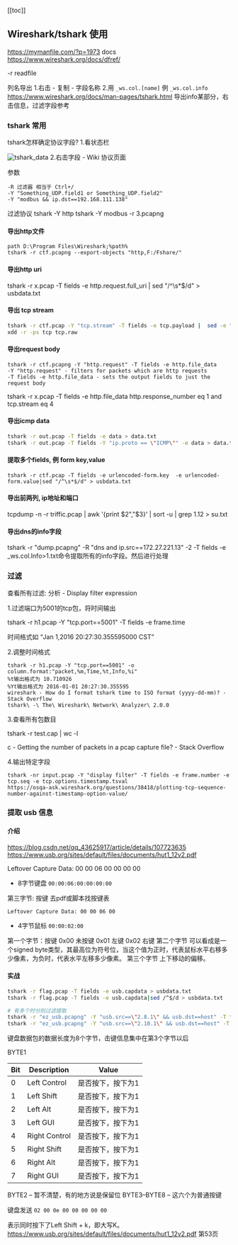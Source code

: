 [[toc]]

## Wireshark/tshark 使用
https://mymanfile.com/?p=1973
docs https://www.wireshark.org/docs/dfref/

-r readfile

列名导出
1.右击 - 复制 - 字段名称
2.用 `_ws.col.[name]` 例 `_ws.col.info` https://www.wireshark.org/docs/man-pages/tshark.html
导出info某部分，右击信息，过滤字段参考
### tshark 常用
tshark怎样确定协议字段?
1.看状态栏

![tshark_data](imgs/tshark_data.jpg)
2.右击字段 - Wiki 协议页面

参数
```
-R 过滤器 相当于 Ctrl+/
-Y "Something_UDP.field1 or Something_UDP.field2"
-Y "modbus && ip.dst==192.168.111.138"
```
过滤协议
tshark -Y http
tshark -Y modbus -r 3.pcapng

#### 导出http文件
```
path D:\Program Files\Wireshark;%path%
tshark -r ctf.pcapng --export-objects "http,F:/Fshare/"

```
#### 导出http uri
tshark -r x.pcap -T fields -e http.request.full_uri | sed "/^\s*$/d" > usbdata.txt
#### 导出 tcp stream

```bash
tshark -r ctf.pcap -Y "tcp.stream" -T fields -e tcp.payload |  sed -e "/^\s*$/d" -e "s/://g" > tcp
xdd -r -ps tcp tcp.raw
```

#### 导出request body
```
tshark -r ctf.pcapng -Y "http.request" -T fields -e http.file_data
-Y "http.request" - filters for packets which are http requests
-T fields -e http.file_data - sets the output fields to just the request body
```

tshark -r x.pcap -T fields -e http.file_data http.response_number eq 1 and tcp.stream eq 4

#### 导出icmp data 
```sh
tshark -r out.pcap -T fields -e data > data.txt
tshark -r out.pcap -T fields -Y "ip.proto == \"ICMP\"" -e data > data.txt
```
#### 提取多个fields, 例 form key,value

```
tshark -r ctf.pcap -T fields -e urlencoded-form.key  -e urlencoded-form.value|sed "/^\s*$/d" > usbdata.txt
```

#### 导出前两列, ip地址和端口
tcpdump -n -r triffic.pcap  | awk '{print $2","$3}' | sort -u | grep 1.12 > su.txt

#### 导出dns的info字段

tshark -r "dump.pcapng" -R "dns and ip.src==172.27.221.13" -2 -T fields -e _ws.col.Info>1.txt命令提取所有的info字段。然后进行处理

### 过滤
查看所有过滤: 分析 - Display filter expression

1.过滤端口为5001的tcp包，将时间输出

tshark -r h1.pcap -Y "tcp.port==5001" -T fields -e frame.time

时间格式如   “Jan 1,2016 20:27:30.355595000 CST”

2.调整时间格式

```
tshark -r h1.pcap -Y "tcp.port==5001" -o column.format:"packet,%m,Time,%t,Info,%i"
%t输出格式为 10.710926
%Yt输出格式为 2016-01-01 20:27:30.355595
wireshark - How do I format tshark time to ISO format (yyyy-dd-mm)? - Stack Overflow
tshark\ -\ The\ Wireshark\ Network\ Analyzer\ 2.0.0
```
3.查看所有包数目

tshark -r test.cap | wc -l

c - Getting the number of packets in a pcap capture file? - Stack Overflow

4.输出特定字段

```
tshark -nr input.pcap -Y "display filter" -T fields -e frame.number -e tcp.seq -e tcp.options.timestamp.tsval
https://osqa-ask.wireshark.org/questions/38418/plotting-tcp-sequence-number-against-timestamp-option-value/
```


### 提取 usb 信息
#### 介绍
https://blog.csdn.net/qq_43625917/article/details/107723635
https://www.usb.org/sites/default/files/documents/hut1_12v2.pdf

Leftover Capture Data: 00 00 06 00 00 00 00

* 8字节键盘 `00:00:06:00:00:00:00`

第三字节: 按键 去pdf或脚本找按键表

```
Leftover Capture Data: 00 00 06 00
```
* 4字节鼠标  `00:00:02:00`

第一个字节：按键 
          0x00 未按键
          0x01 左键
          0x02 右键
第二个字节 可以看成是一个signed byte类型，其最高位为符号位，当这个值为正时，代表鼠标水平右移多少像素，为负时，代表水平左移多少像素。
第三个字节 上下移动的偏移。

#### 实战
```bash
tshark -r flag.pcap -T fields -e usb.capdata > usbdata.txt 
tshark -r flag.pcap -T fields -e usb.capdata|sed /^$/d > usbdata.txt 

# 有多个时分别过滤提取
tshark -r "ez_usb.pcapng" -Y "usb.src==\"2.8.1\" && usb.dst==host" -T fields -e usbhid.data > keyboarda.txt
tshark -r "ez_usb.pcapng" -Y "usb.src==\"2.10.1\" && usb.dst==host" -T fields -e usbhid.data > keyboardb.txt
```

键盘数据包的数据长度为8个字节，击键信息集中在第3个字节以后

BYTE1

|        Bit         |    Description     |     Value       |
| ------------------ | ------------------ | --------------- |
|         0          |    Left Control    | 是否按下，按下为1  |
|         1          |     Left Shift     | 是否按下，按下为1  |
|         2          |      Left Alt      | 是否按下，按下为1  |
|         3          |      Left GUI      | 是否按下，按下为1  |
|         4          |   Right Control    | 是否按下，按下为1  |
|         5          |    Right Shift     | 是否按下，按下为1  |
|         6          |     Right Alt      | 是否按下，按下为1  |
|         7          |     Right GUI      | 是否按下，按下为1  |


BYTE2 – 暂不清楚，有的地方说是保留位
BYTE3–BYTE8 – 这六个为普通按键

键盘发送 `02 00 0e 00 00 00 00 00`

表示同时按下了Left Shift + k，即大写K。
https://www.usb.org/sites/default/files/documents/hut1_12v2.pdf 第53页

